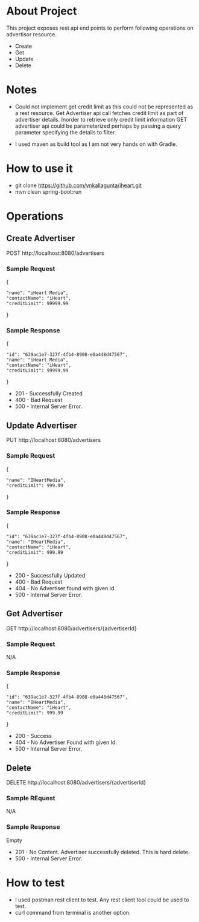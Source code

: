 
# About Project
This project exposes rest api end points to perform following operations on advertisor resource.
* Create
* Get
* Update
* Delete

# Notes
* Could not implement get credit limit as this could not be represented as a rest resource. Get Advertiser api call fetches   credit limit as part of advertiser details. Inorder to retrieve only credit limit information GET advertiser api could be parameterized perhaps by passing a query parameter specifying the details to filter.

* I used maven as build tool as I am not very hands on with Gradle.

# How to use it
* git clone https://github.com/vnkallagunta/iheart.git
* mvn clean spring-boot:run

# Operations
## Create Advertiser
POST
http://localhost:8080/advertisers

### Sample Request
{

	"name": "iHeart Media",
	"contactName": "iHeart",
	"creditLimit": 99999.99
}

### Sample Response
{

    "id": "639ac1e7-327f-4fb4-8908-e0a448d47567",
    "name": "iHeart Media",
    "contactName": "iHeart",
    "creditLimit": 99999.99
}

* 201 - Successfully Created
* 400 - Bad Request
* 500 - Internal Server Error.

## Update Advertiser
PUT
http://localhost:8080/advertisers

### Sample Request
{

	"name": "IHeartMedia",
	"creditLimit": 999.99
}

### Sample Response
{

    "id": "639ac1e7-327f-4fb4-8908-e0a448d47567",
    "name": "IHeartMedia",
    "contactName": "iHeart",
    "creditLimit": 999.99
}
* 200 - Successfully Updated
* 400 - Bad Request
* 404 - No Advertiser found with given id.
* 500 - Internal Server Error.

## Get Advertiser
GET
http://localhost:8080/advertisers/{advertiserId}

### Sample Request
N/A

### Sample Response
{

    "id": "639ac1e7-327f-4fb4-8908-e0a448d47567",
    "name": "IHeartMedia",
    "contactName": "iHeart",
    "creditLimit": 999.99
}

* 200 - Success
* 404 - No Advertiser Found with given Id.
* 500 - Internal Server Error.

## Delete
DELETE
http://localhost:8080/advertisers/{advertiserId}

### Sample REquest
N/A

### Sample Response
Empty

* 201 - No Content. Advertiser successfully deleted. This is hard delete.
* 500 - Internal Server Error.

# How to test
* I used postman rest client to test. Any rest client tool could be used to test.
* curl command from terminal is another option.
